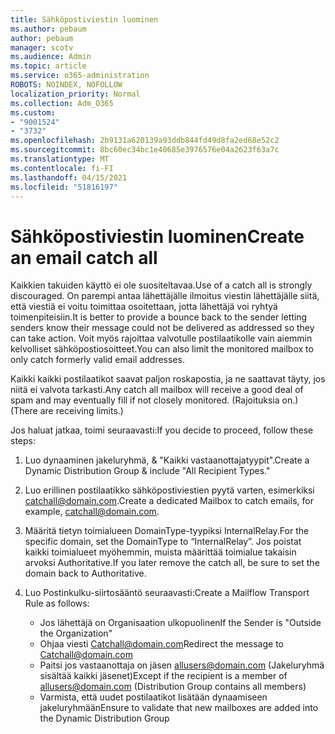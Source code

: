 ```yaml
---
title: Sähköpostiviestin luominen
ms.author: pebaum
author: pebaum
manager: scotv
ms.audience: Admin
ms.topic: article
ms.service: o365-administration
ROBOTS: NOINDEX, NOFOLLOW
localization_priority: Normal
ms.collection: Adm_O365
ms.custom:
- "9001524"
- "3732"
ms.openlocfilehash: 2b9131a620139a93ddb844fd49d8fa2ed68e52c2
ms.sourcegitcommit: 8bc60ec34bc1e40685e3976576e04a2623f63a7c
ms.translationtype: MT
ms.contentlocale: fi-FI
ms.lasthandoff: 04/15/2021
ms.locfileid: "51816197"
---
```

# <a name="create-an-email-catch-all"></a><span data-ttu-id="15cae-102">Sähköpostiviestin luominen</span><span class="sxs-lookup"><span data-stu-id="15cae-102">Create an email catch all</span></span>

<span data-ttu-id="15cae-103">Kaikkien takuiden käyttö ei ole suositeltavaa.</span><span class="sxs-lookup"><span data-stu-id="15cae-103">Use of a catch all is strongly discouraged.</span></span> <span data-ttu-id="15cae-104">On parempi antaa lähettäjälle ilmoitus viestin lähettäjälle siitä, että viestiä ei voitu toimittaa osoitettaan, jotta lähettäjä voi ryhtyä toimenpiteisiin.</span><span class="sxs-lookup"><span data-stu-id="15cae-104">It is better to provide a bounce back to the sender letting senders know their message could not be delivered as addressed so they can take action.</span></span> <span data-ttu-id="15cae-105">Voit myös rajoittaa valvotulle postilaatikolle vain aiemmin kelvolliset sähköpostiosoitteet.</span><span class="sxs-lookup"><span data-stu-id="15cae-105">You can also limit the monitored mailbox to only catch formerly valid email addresses.</span></span> 

<span data-ttu-id="15cae-106">Kaikki kaikki postilaatikot saavat paljon roskapostia, ja ne saattavat täyty, jos niitä ei valvota tarkasti.</span><span class="sxs-lookup"><span data-stu-id="15cae-106">Any catch all mailbox will receive a good deal of spam and may eventually fill if not closely monitored.</span></span> <span data-ttu-id="15cae-107">(Rajoituksia on.)</span><span class="sxs-lookup"><span data-stu-id="15cae-107">(There are receiving limits.)</span></span> 

<span data-ttu-id="15cae-108">Jos haluat jatkaa, toimi seuraavasti:</span><span class="sxs-lookup"><span data-stu-id="15cae-108">If you decide to proceed, follow these steps:</span></span>

1. <span data-ttu-id="15cae-109">Luo dynaaminen jakeluryhmä, & "Kaikki vastaanottajatyypit".</span><span class="sxs-lookup"><span data-stu-id="15cae-109">Create a Dynamic Distribution Group & include "All Recipient Types."</span></span>

2. <span data-ttu-id="15cae-110">Luo erillinen postilaatikko sähköpostiviestien pyytä varten, esimerkiksi catchall@domain.com.</span><span class="sxs-lookup"><span data-stu-id="15cae-110">Create a dedicated Mailbox to catch emails, for example, catchall@domain.com.</span></span>

3. <span data-ttu-id="15cae-111">Määritä tietyn toimialueen DomainType-tyypiksi InternalRelay.</span><span class="sxs-lookup"><span data-stu-id="15cae-111">For the specific domain, set the DomainType to “InternalRelay”.</span></span> <span data-ttu-id="15cae-112">Jos poistat kaikki toimialueet myöhemmin, muista määrittää toimialue takaisin arvoksi Authoritative.</span><span class="sxs-lookup"><span data-stu-id="15cae-112">If you later remove the catch all, be sure to set the domain back to Authoritative.</span></span>

4. <span data-ttu-id="15cae-113">Luo Postinkulku-siirtosääntö seuraavasti:</span><span class="sxs-lookup"><span data-stu-id="15cae-113">Create a Mailflow Transport Rule as follows:</span></span>

    - <span data-ttu-id="15cae-114">Jos lähettäjä on Organisaation ulkopuolinen</span><span class="sxs-lookup"><span data-stu-id="15cae-114">If the Sender is "Outside the Organization"</span></span>
    - <span data-ttu-id="15cae-115">Ohjaa viesti Catchall@domain.com</span><span class="sxs-lookup"><span data-stu-id="15cae-115">Redirect the message to Catchall@domain.com</span></span>
    - <span data-ttu-id="15cae-116">Paitsi jos vastaanottaja on jäsen allusers@domain.com (Jakeluryhmä sisältää kaikki jäsenet)</span><span class="sxs-lookup"><span data-stu-id="15cae-116">Except if the recipient is a member of allusers@domain.com (Distribution Group contains all members)</span></span>
    - <span data-ttu-id="15cae-117">Varmista, että uudet postilaatikot lisätään dynaamiseen jakeluryhmään</span><span class="sxs-lookup"><span data-stu-id="15cae-117">Ensure to validate that new mailboxes are added into the Dynamic Distribution Group</span></span>
